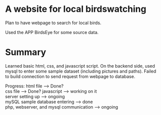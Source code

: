 # A website for local birdswatching
Plan to have webpage to search for local birds.

Used the APP BirdsEye for some source data.

# Summary
Learned basic html, css, and javascript script. On the backend side, used mysql to enter some sample dataset (including pictures and paths). Failed to build connection to send request from webpage to database.

Progress: 
html file --> Done?  
css file --> Done?
javascript --> working on it  
server setting up --> ongoing  
mySQL sample database entering --> done  
php, webserver, and mysql communication --> ongoing  
